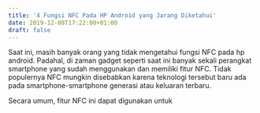 ```yaml
---
title: '4 Fungsi NFC Pada HP Android yang Jarang Diketahui'
date: 2019-12-08T17:22:00+01:00
draft: false
---
```


  
Saat ini, masih banyak orang yang tidak mengetahui fungsi NFC pada hp android. Padahal, di zaman gadget seperti saat ini banyak sekali perangkat smartphone yang sudah menggunakan dan memiliki fitur NFC. Tidak populernya NFC mungkin disebabkan karena teknologi tersebut baru ada pada smartphone-smartphone generasi atau keluaran terbaru.  
  
  
  
  
  
  
  
  
  
Secara umum, fitur NFC ini dapat digunakan untuk